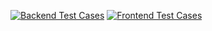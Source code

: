 [![Backend Test Cases](https://github.com/DragNBuy/buzzaar/actions/workflows/backend-tests.yml/badge.svg)](https://github.com/DragNBuy/buzzaar/actions/workflows/backend-tests.yml)
[![Frontend Test Cases](https://github.com/DragNBuy/buzzaar/actions/workflows/frontend-tests.yml/badge.svg)](https://github.com/DragNBuy/buzzaar/actions/workflows/frontend-tests.yml)
